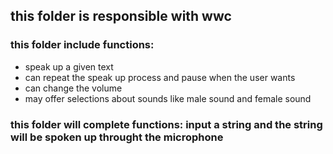 ## this folder is responsible with wwc
### this folder include functions:
* speak up a given text
* can repeat the speak up process and pause when the user wants
* can change the volume
* may offer selections about sounds like male sound and female sound
### this folder will complete functions: input a string and the string will be spoken up throught the microphone

